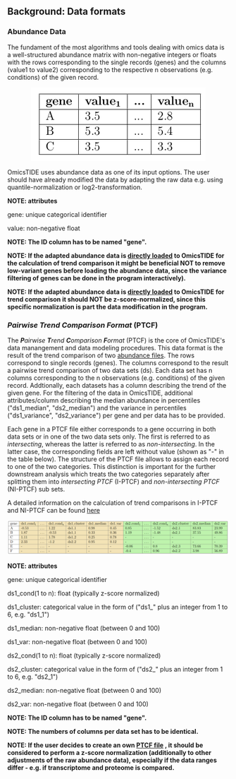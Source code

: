 
## Background: Data formats

### Abundance Data
The fundament of the most algorithms and tools dealing with omics data is a well-structured abundance matrix with non-negative integers or floats with the rows corresponding to the single records (genes) and the columns (value1 to value2) corresponding to the respective n observations (e.g. conditions) of the given record.

<p align="center">
  <img src="../images/qnorm-log2.png" />
</p>

OmicsTIDE uses abundance data as one of its input options. The user should have already modified the data by adapting the raw data e.g. using quantile-normalization or log2-transformation. 

**NOTE: attributes**

gene: unique categorical identifier

value: non-negative float

**NOTE: The ID column has to be named "gene".**

**NOTE: If the adapted abundance data is [directly loaded](TUTORIAL.md/###-First-option:-Loading-up-to-four-abundance-files-for-pairwise-trend-comparisons) to OmicsTIDE for the calculation of trend comparison it might be beneficial NOT to remove low-variant genes before loading the abundance data, since the variance filtering of genes can be done in the program interactively).**

**NOTE: If the adapted abundance data is [directly loaded](TUTORIAL.md/###-First-option:-Loading-up-to-four-abundance-files-for-pairwise-trend-comparisons) to OmicsTIDE for trend comparison it should NOT be z-score-normalized, since this specific normalization is part the data modification in the program.**

### ***P**airwise **T**rend **C**omparison **F**ormat* (PTCF)
The ***P**airwise **T**rend **C**omparison **F**ormat* (PTCF) is the core of OmicsTIDE's data manangement and data modeling procedures. This data format is the result of the trend comparison of two [abundance files](TUTORIAL.md/###-First-option:-Loading-up-to-four-abundance-files-for-pairwise-trend-comparisons). The rows correspond to single records (genes). The columns correspond to the result a pairwise trend comparison of two data sets (ds). Each data set has n columns corresponding to the n observations (e.g. conditions) of the given record. Addtionally, each datasets has a column describing the trend of the given gene. For the filtering of the data in OmicsTIDE, additional attributes/column describing the median abundance in percentiles ("ds1_median", "ds2_median") and the variance in percentiles ("ds1_variance", "ds2_variance") per gene and per data has to be provided.

Each gene in a PTCF file either corresponds to a gene occurring in both data sets or in one of the two data sets only. The first is referred to as *intersecting*, whereas the latter is referred to as *non-intersecting*. In the latter case, the corresponding fields are left without value (shown as "-" in the table below). The structure of the PTCF file allows to assign each record to one of the two categories. This distinction is important for the further downstream analysis which treats the two categories separately after splitting them into *intersecting PTCF* (I-PTCF) and *non-intersecting PTCF* (NI-PTCF) sub sets.

A detailed information on the calculation of trend comparisons in I-PTCF and NI-PTCF can be found [here](TRENDCOMPARISON.md)

<p align="center">
  <img src="../images/ptcf__.png" />
</p>

**NOTE: attributes**

gene: unique categorical identifier

ds1_cond(1 to n): float (typically z-score normalized)

ds1_cluster: categorical value in the form of ("ds1_" plus an integer from 1 to 6, e.g. "ds1_1")

ds1_median: non-negative float (between 0 and 100)

ds1_var: non-negative float (between 0 and 100)

ds2_cond(1 to n): float (typically z-score normalized)

ds2_cluster: categorical value in the form of ("ds2_" plus an integer from 1 to 6, e.g. "ds2_1")

ds2_median: non-negative float (between 0 and 100)

ds2_var: non-negative float (between 0 and 100)

**NOTE: The ID column has to be named "gene".**

**NOTE: The numbers of columns per data set has to be identical.**

**NOTE: If the user decides to create an own [PTCF file](TUTORIAL.md/###-Second-option:-Loading-PTCF-file-to-explore-a-pairwise-trend-comparison)
, it should be considered to perform a z-score normalization (additionally to other adjustments of the raw abundance data), especially if the data ranges differ - e.g. if transcriptome and proteome is compared.**
